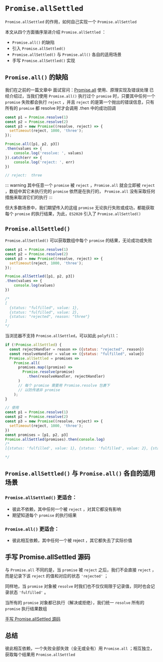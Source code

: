 # `Promise.allSettled`

`Promise.allSettled` 的作用，如何自己实现一个 `Promise.allSettled`

本文从四个方面循序渐进介绍 `Promise.allSettled` ：

- `Promise.all()` 的缺陷
- 引入 `Promise.allSettled()`
- `Promise.allSettled()` 与 `Promise.all()` 各自的适用场景
- 手写 `Promise.allSettled()` 实现

## `Promise.all()` 的缺陷

我们在之前的一篇文章中 面试官问：[Promise.all](/base/promiseAll) 使用、原理实现及错误处理 已经介绍过，当我们使用 `Promise.all()` 执行过个 `promise` 时，只要其中任何一个 `promise` 失败都会执行 `reject` ，并且 `reject` 的是第一个抛出的错误信息，只有所有的 `promise` 都 resolve 时才会调用 .then 中的成功回调

```js
const p1 = Promise.resolve(1)
const p2 = Promise.resolve(2)
const p3 = new Promise((resolve, reject) => {
  setTimeout(reject, 1000, 'three');
});

Promise.all([p1, p2, p3])
.then(values => {
    console.log('resolve: ', values)
}).catch(err => {
    console.log('reject: ', err)
}) 

// reject:  three
```

::: warning
其中任意一个 `promise` 被 `reject` ，`Promise.all` 就会立即被 `reject` ，数组中其它未执行完的 `promise` 依然是在执行的， `Promise.all` 没有采取任何措施来取消它们的执行
:::

但大多数场景中，我们期望传入的这组 `promise` 无论执行失败或成功，都能获取每个 `promise` 的执行结果，为此，`ES2020` 引入了 `Promise.allSettled()`

## `Promise.allSettled()`

`Promise.allSettled()` 可以获取数组中每个 `promise` 的结果，无论成功或失败

```js
const p1 = Promise.resolve(1)
const p2 = Promise.resolve(2)
const p3 = new Promise((resolve, reject) => {
  setTimeout(reject, 1000, 'three');
});

Promise.allSettled([p1, p2, p3])
.then(values => {
    console.log(values)
}) 

/*
[
  {status: "fulfilled", value: 1}, 
  {status: "fulfilled", value: 2}, 
  {status: "rejected", reason: "three"}
]
*/
```

当浏览器不支持 `Promise.allSettled`，可以如此 `polyfill`：

```js
if (!Promise.allSettled) {
  const rejectHandler = reason => ({status: "rejected", reason})
  const resolveHandler = value => ({status: "fulfilled", value})
  Promise.allSettled = promises =>
    Promise.all(
      promises.map((promise) =>
        Promise.resolve(promise) 
          .then(resolveHandler, rejectHandler)
      )
      // 每个 promise 需要用 Promise.resolve 包裹下
      // 以防传递非 promise
    );
}

// 使用
const p1 = Promise.resolve(1)
const p2 = Promise.resolve(2)
const p3 = new Promise((resolve, reject) => {
  setTimeout(reject, 1000, 'three');
})
const promises = [p1, p2, p3]
Promise.allSettled(promises).then(console.log)
/*
[{status: 'fulfilled', value: 1}, {status: 'fulfilled', value: 2}, {status: 'rejected', reason: 'three'}, ]

*/

```

## `Promise.allSettled()` 与 `Promise.all()` 各自的适用场景

### `Promise.allSettled()` 更适合：

- 彼此不依赖，其中任何一个被 `reject` ，对其它都没有影响
- 期望知道每个 `promise` 的执行结果

### `Promise.all()` 更适合：

- 彼此相互依赖，其中任何一个被 reject ，其它都失去了实际价值

## 手写 Promise.allSettled 源码

与 `Promise.all` 不同的是，当 `promise` 被 `reject` 之后，我们不会直接  `reject` ，而是记录下该 `reject` 的值和对应的状态 `'rejected'` ；

同样地，当 `promise` 对象被 `resolve` 时我们也不仅仅局限于记录值，同时也会记录状态 `'fulfilled'` 。

当所有的 `promise` 对象都已执行（解决或拒绝），我们统一 `resolve` 所有的 `promise` 执行结果数组

[手写 Promise.allSettled 源码](/newFunction/newPromise.html#五、promise-allsettled)

## 总结

彼此相互依赖，一个失败全部失效（全无或全有）用 `Promise.all` ；相互独立，获取每个结果用 `Promise.allSettled`
